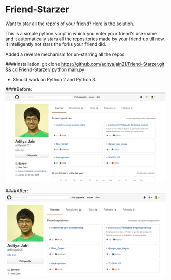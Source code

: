 # Friend-Starzer

Want to star all the repo's of your friend?
Here is the solution.

This is a simple python script in which you enter your friend's username and it automatically stars all the repositories made by your friend up till now. It intelligently not stars the forks your friend did.


Added a reverse mechanism for un-starring all the repos.


####Installation:
	git clone https://github.com/adityajain21/Friend-Starzer.git && cd Friend-Starzer/
	python main.py


- Should work on Python 2 and Python 3.



####Before:
![](screenshots/SS2.jpg?raw=true)



####After:
![](screenshots/SS1.jpg?raw=true)

